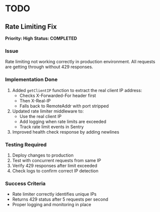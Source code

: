 # TODO

## Rate Limiting Fix

**Priority: High**
**Status: COMPLETED**

### Issue

Rate limiting not working correctly in production environment. All requests are getting through without 429 responses.

### Implementation Done

1. Added `getClientIP` function to extract the real client IP address:
   - Checks X-Forwarded-For header first
   - Then X-Real-IP
   - Falls back to RemoteAddr with port stripped
2. Updated rate limiter middleware to:
   - Use the real client IP
   - Add logging when rate limits are exceeded
   - Track rate limit events in Sentry
3. Improved health check response by adding newlines

### Testing Required

1. Deploy changes to production
2. Test with concurrent requests from same IP
3. Verify 429 responses after limit exceeded
4. Check logs to confirm correct IP detection

### Success Criteria

- Rate limiter correctly identifies unique IPs
- Returns 429 status after 5 requests per second
- Proper logging and monitoring in place
